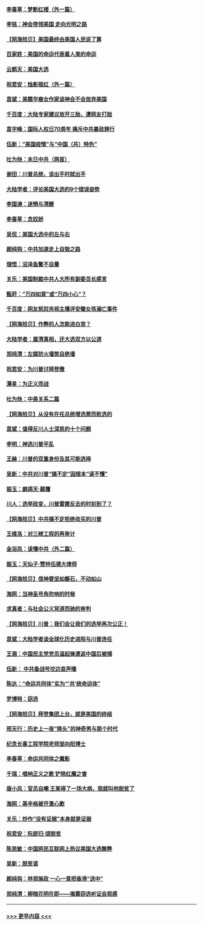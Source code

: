 #### [李春草：梦断红楼（外一篇）](../pages/nsc993/n12619122.md?t=12150602) 
#### [李铭：神会带领美国 走向光明之路](../pages/nsc993/n12618584.md?t=12150602) 
#### [【网海拾贝】美国最终由美国人民说了算](../pages/nsc993/n12617255.md?t=12150602) 
#### [百家姓：美国的命运代表着人类的命运](../pages/nsc993/n12615838.md?t=12150602) 
#### [云鹤天：美国大选](../pages/nsc993/n12615994.md?t=12150602) 
#### [祝君安：烛影摇红（外一篇）](../pages/nsc993/n12615975.md?t=12150602) 
#### [袁斌：美籍华裔女作家谈神会不会放弃美国](../pages/nsc993/n12615263.md?t=12150602) 
#### [千百度：大陆专家建议放开三胎，遭网友打脸](../pages/nsc993/n12614456.md?t=12150602) 
#### [袁宇峰：国际人权日70周年 痛斥中共暴政罪行](../pages/nsc993/n12611965.md?t=12150602) 
#### [伍新：“美国疫情”与“中国（共）特色”](../pages/nsc993/n12611463.md?t=12150602) 
#### [吐为快：末日中共（两首）](../pages/nsc993/n12611461.md?t=12150602) 
#### [谢田：川普总统，该出手时就出手](../pages/nsc993/n12610905.md?t=12150602) 
#### [大陆学者：评论美国大选的9个错误姿势](../pages/nsc993/n12609586.md?t=12150602) 
#### [李国涛：迷惘与清醒](../pages/nsc993/n12607532.md?t=12150602) 
#### [李春草：念奴娇](../pages/nsc993/n12607083.md?t=12150602) 
#### [吴侃：美国大选中的左与右](../pages/nsc993/n12607054.md?t=12150602) 
#### [颜纯钩：中共加速走上自毁之路](../pages/nsc993/n12606473.md?t=12150602) 
#### [理悟：沼泽鱼鳖不自量](../pages/nsc993/n12606454.md?t=12150602) 
#### [关乐：美国制裁中共人大所有副委员长感言](../pages/nsc993/n12606442.md?t=12150602) 
#### [甄莳：“万四如意”或“万四小心”？](../pages/nsc993/n12606091.md?t=12150602) 
#### [千百度：网友怒怼央视主播评安徽女孩溺亡事件](../pages/nsc993/n12605370.md?t=12150602) 
#### [【网海拾贝】作弊的人怎能进白宫？](../pages/nsc993/n12603546.md?t=12150602) 
#### [大陆学者：厘清真相，还大选双方以公道](../pages/nsc993/n12603475.md?t=12150602) 
#### [郑纯清：左媒防火墙筑自绝墙](../pages/nsc993/n12602226.md?t=12150602) 
#### [祝君安：为川普讨拜登檄](../pages/nsc993/n12602199.md?t=12150602) 
#### [潭星：为正义而战](../pages/nsc993/n12600926.md?t=12150602) 
#### [吐为快：中美关系二篇](../pages/nsc993/n12600908.md?t=12150602) 
#### [【网海拾贝】从没有在任总统增选票而败选的](../pages/nsc993/n12600435.md?t=12150602) 
#### [袁斌：值得反川人士深思的十个问题](../pages/nsc993/n12600332.md?t=12150602) 
#### [李明：神选川普平乱](../pages/nsc993/n12599751.md?t=12150602) 
#### [王赫：川普的双重身份及其可能选择](../pages/nsc993/n12599723.md?t=12150602) 
#### [吴新：中共对川普“搞不定”因根本“读不懂”](../pages/nsc993/n12599502.md?t=12150602) 
#### [振玉：鹧鸪天‧颠覆](../pages/nsc993/n12599494.md?t=12150602) 
#### [川人：选举政变，川普雷霆反击的时刻到了？](../pages/nsc993/n12599291.md?t=12150602) 
#### [【网海拾贝】中共搞不定拒绝收买的川普](../pages/nsc993/n12598955.md?t=12150602) 
#### [王维洛：对三峡工程的再审计](../pages/nsc993/n12598436.md?t=12150602) 
#### [金浴凤：读懂中共（外二篇）](../pages/nsc993/n12597943.md?t=12150602) 
#### [振玉：天仙子‧赞林伍德大律师](../pages/nsc993/n12597929.md?t=12150602) 
#### [【网海拾贝】信神要坚如磐石，不动如山](../pages/nsc993/n12597901.md?t=12150602) 
#### [海网：当神圣号角吹响的时候](../pages/nsc993/n12595891.md?t=12150602) 
#### [求真者：与社会公义背道而驰的审判](../pages/nsc993/n12595868.md?t=12150602) 
#### [【网海拾贝】川普：我们会让我们的选举再次公正！](../pages/nsc993/n12594930.md?t=12150602) 
#### [袁斌：大陆学者谈全球化历史进程与川普连任](../pages/nsc993/n12594690.md?t=12150602) 
#### [王涵：中国民主党党员温起锋遣返中国后被捕](../pages/nsc993/n12594540.md?t=12150602) 
#### [伍新： 中共备战号坟边哀声嚎](../pages/nsc993/n12593086.md?t=12150602) 
#### [陈达：“命运共同体”实为“‘共’统命运体”](../pages/nsc993/n12590865.md?t=12150602) 
#### [罗博特：窃选](../pages/nsc993/n12590619.md?t=12150602) 
#### [【网海拾贝】拜登集团上台，就是美国的终结](../pages/nsc993/n12589725.md?t=12150602) 
#### [邢天行：历史上一夜“换头”的神奇男与那个时代](../pages/nsc993/n12589424.md?t=12150602) 
#### [纪念长春工程学院老师邹向阳博士](../pages/nsc993/n12585390.md?t=12150602) 
#### [李春草：命运共同体之魔影](../pages/nsc993/n12585026.md?t=12150602) 
#### [千瑞：唱响正义之歌 铲除红魔之害](../pages/nsc993/n12585002.md?t=12150602) 
#### [唐小风：官员自嘲 王某得了一场大病，我就叫他脱贫了](../pages/nsc993/n12584981.md?t=12150602) 
#### [海网：基辛格被开激心歌](../pages/nsc993/n12584946.md?t=12150602) 
#### [关乐：炒作“没有证据”本身就是证据](../pages/nsc993/n12583146.md?t=12150602) 
#### [祝君安：阮郎归‧颂脱贫](../pages/nsc993/n12583119.md?t=12150602) 
#### [陈思敏：中国网民互联网上热议美国大选舞弊](../pages/nsc993/n12582845.md?t=12150602) 
#### [吴新：脱贫谣](../pages/nsc993/n12580839.md?t=12150602) 
#### [颜纯钩：林郑施政 一心一意把香港“送中”](../pages/nsc993/n12580805.md?t=12150602) 
#### [郑纯清：柳暗花明在即——揭露窃选听证会观感](../pages/nsc993/n12580795.md?t=12150602) 

----
#### [ >>> 更早内容 <<< ](../indexes/nsc993-earlier.md)
